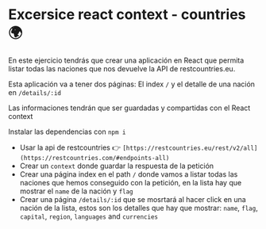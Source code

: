 # Excersice react context - countries 🌍

En este ejercicio tendrás que crear una aplicación en React que permita listar todas las naciones que nos devuelve la API de restcountries.eu.

Esta aplicación va a tener dos páginas: El index `/` y el detalle de una nación en `/details/:id`

Las informaciones tendrán que ser guardadas y compartidas con el React context

Instalar las dependencias con `npm i`

- Usar la api de restcountries 👉 `[https://restcountries.eu/rest/v2/all](https://restcountries.com/#endpoints-all)`
- Crear un `context` donde guardar la respuesta de la petición
- Crear una página index en el path `/` donde vamos a listar todas las naciones que hemos conseguido con la petición, en la lista hay que mostrar el `name` de la nación y `flag`
- Crear una página `/details/:id` que se mosrtará al hacer click en una nación de la lista, estos son los detalles que hay que mostrar: `name`, `flag`, `capital`, `region`, `languages` and `currencies`
  
